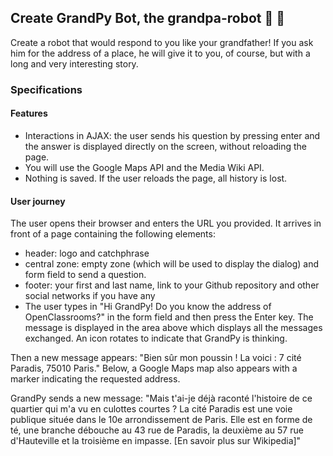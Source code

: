 ## Create GrandPy Bot, the grandpa-robot 🤖 👴

Create a robot that would respond to you like your grandfather! If you ask him for the address of a place, he will give
it to you, of course, but with a long and very interesting story.

### Specifications
#### Features
- Interactions in AJAX: the user sends his question by pressing enter and the answer is displayed directly on the screen, without reloading the page.
- You will use the Google Maps API and the Media Wiki API.
- Nothing is saved. If the user reloads the page, all history is lost.

#### User journey
The user opens their browser and enters the URL you provided. It arrives in front of a page containing the following elements:

- header: logo and catchphrase
- central zone: empty zone (which will be used to display the dialog) and form field to send a question.
- footer: your first and last name, link to your Github repository and other social networks if you have any
- The user types in "Hi GrandPy! Do you know the address of OpenClassrooms?" in the form field and then press the Enter key. The message is displayed in the area above which displays all the messages exchanged. An icon rotates to indicate that GrandPy is thinking.

Then a new message appears: "Bien sûr mon poussin ! La voici : 7 cité Paradis, 75010 Paris." Below, a Google Maps map also appears with a marker indicating the requested address.

GrandPy sends a new message: "Mais t'ai-je déjà raconté l'histoire de ce quartier qui m'a vu en culottes courtes ? La cité Paradis est une voie publique située dans le 10e arrondissement de Paris. Elle est en forme de té, une branche débouche au 43 rue de Paradis, la deuxième au 57 rue d'Hauteville et la troisième en impasse. [En savoir plus sur Wikipedia]"
